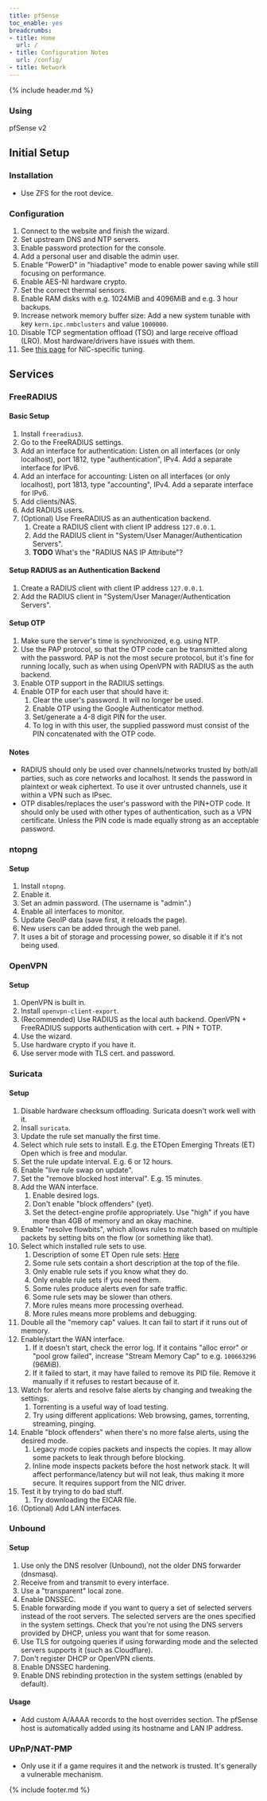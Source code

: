 ```yaml
---
title: pfSense
toc_enable: yes
breadcrumbs:
- title: Home
  url: /
- title: Configuration Notes
  url: /config/
- title: Network
---
```

{% include header.md %}

### Using
pfSense v2

## Initial Setup

### Installation

- Use ZFS for the root device.

### Configuration

1. Connect to the website and finish the wizard.
2. Set upstream DNS and NTP servers.
3. Enable password protection for the console.
4. Add a personal user and disable the admin user.
5. Enable "PowerD" in "hiadaptive" mode to enable power saving while still focusing on performance.
6. Enable AES-NI hardware crypto.
7. Set the correct thermal sensors.
8. Enable RAM disks with e.g. 1024MiB and 4096MiB and e.g. 3 hour backups.
9. Increase network memory buffer size: Add a new system tunable with key `kern.ipc.nmbclusters` and value `1000000`.
10. Disable TCP segmentation offload (TSO) and large receive offload (LRO). Most hardware/drivers have issues with them.
11. See [this page](https://docs.netgate.com/pfsense/en/latest/hardware/tuning-and-troubleshooting-network-cards.html) for NIC-specific tuning.

## Services

### FreeRADIUS

#### Basic Setup

1. Install `freeradius3`.
2. Go to the FreeRADIUS settings.
3. Add an interface for authentication: Listen on all interfaces (or only localhost), port 1812, type "authentication", IPv4. Add a separate interface for IPv6.
4. Add an interface for accounting: Listen on all interfaces (or only localhost), port 1813, type "accounting", IPv4. Add a separate interface for IPv6.
5. Add clients/NAS.
6. Add RADIUS users.
7. (Optional) Use FreeRADIUS as an authentication backend.
   1. Create a RADIUS client with client IP address `127.0.0.1`.
   2. Add the RADIUS client in "System/User Manager/Authentication Servers".
   3. **TODO** What's the "RADIUS NAS IP Attribute"?

#### Setup RADIUS as an Authentication Backend

1. Create a RADIUS client with client IP address `127.0.0.1`.
2. Add the RADIUS client in "System/User Manager/Authentication Servers".

#### Setup OTP

1. Make sure the server's time is synchronized, e.g. using NTP.
2. Use the PAP protocol, so that the OTP code can be transmitted along with the password. PAP is not the most secure protocol, but it's fine for running locally, such as when using OpenVPN with RADIUS as the auth backend.
3. Enable OTP support in the RADIUS settings.
4. Enable OTP for each user that should have it:
   1. Clear the user's password. It will no longer be used.
   2. Enable OTP using the Google Authenticator method.
   3. Set/generate a 4-8 digit PIN for the user.
   4. To log in with this user, the supplied password must consist of the PIN concatenated with the OTP code.

#### Notes

- RADIUS should only be used over channels/networks trusted by both/all parties, such as core networks and localhost. It sends the password in plaintext or weak ciphertext. To use it over untrusted channels, use it within a VPN such as IPsec.
- OTP disables/replaces the user's password with the PIN+OTP code. It should only be used with other types of authentication, such as a VPN certificate. Unless the PIN code is made equally strong as an acceptable password.

### ntopng

#### Setup

1. Install `ntopng`.
2. Enable it.
3. Set an admin password. (The username is "admin".)
4. Enable all interfaces to monitor.
5. Update GeoIP data (save first, it reloads the page).
6. New users can be added through the web panel.
7. It uses a bit of storage and processing power, so disable it if it's not being used.

### OpenVPN

#### Setup

1. OpenVPN is built in.
2. Install `openvpn-client-export`.
3. (Recommended) Use RADIUS as the local auth backend. OpenVPN + FreeRADIUS supports authentication with cert. + PIN + TOTP.
4. Use the wizard.
5. Use hardware crypto if you have it.
6. Use server mode with TLS cert. and password.

### Suricata

#### Setup

1. Disable hardware checksum offloading. Suricata doesn't work well with it.
2. Insall `suricata`.
3. Update the rule set manually the first time.
4. Select which rule sets to install. E.g. the ETOpen Emerging Threats (ET) Open which is free and modular.
5. Set the rule update interval. E.g. 6 or 12 hours.
6. Enable "live rule swap on update".
7. Set the "remove blocked host interval". E.g. 15 minutes.
8. Add the WAN interface.
   1. Enable desired logs.
   2. Don't enable "block offenders" (yet).
   3. Set the detect-engine profile appropriately. Use "high" if you have more than 4GB of memory and an okay machine.
9. Enable "resolve flowbits", which allows rules to match based on multiple packets by setting bits on the flow (or something like that).
10. Select which installed rule sets to use.
    1. Description of some ET Open rule sets: [Here](https://doc.emergingthreats.net/bin/view/Main/EmergingFAQ#What_is_the_general_intent_of_ea)
    2. Some rule sets contain a short description at the top of the file.
    3. Only enable rule sets if you know what they do.
    4. Only enable rule sets if you need them.
    5. Some rules produce alerts even for safe traffic.
    6. Some rule sets may be slower than others.
    7. More rules means more processing overhead.
    8. More rules means more problems and debugging.
11. Double all the "memory cap" values. It can fail to start if it runs out of memory.
12. Enable/start the WAN interface.
    1. If it doesn't start, check the error log. If it contains "alloc error" or "pool grow failed", increase "Stream Memory Cap" to e.g. `100663296` (96MiB).
    2. If it failed to start, it may have failed to remove its PID file. Remove it manually if it refuses to restart because of it.
13. Watch for alerts and resolve false alerts by changing and tweaking the settings.
    1. Torrenting is a useful way of load testing.
    2. Try using different applications: Web browsing, games, torrenting, streaming, pinging.
14. Enable "block offenders" when there's no more false alerts, using the desired mode.
    1. Legacy mode copies packets and inspects the copies. It may allow some packets to leak through before blocking.
    2. Inline mode inspects packets before the host network stack. It will affect performance/latency but will not leak, thus making it more secure. It requires support from the NIC driver.
15. Test it by trying to do bad stuff.
    1. Try downloading the EICAR file.
16. (Optional) Add LAN interfaces.

### Unbound

#### Setup

1. Use only the DNS resolver (Unbound), not the older DNS forwarder (dnsmasq).
2. Receive from and transmit to every interface.
3. Use a "transparent" local zone.
4. Enable DNSSEC.
5. Enable forwarding mode if you want to query a set of selected servers instead of the root servers. The selected servers are the ones specified in the system settings. Check that you're not using the DNS servers provided by DHCP, unless you want that for some reason.
6. Use TLS for outgoing queries if using forwarding mode and the selected servers supports it (such as Cloudflare).
7. Don't register DHCP or OpenVPN clients.
8. Enable DNSSEC hardening.
9. Enable DNS rebinding protection in the system settings (enabled by default).

#### Usage

- Add custom A/AAAA records to the host overrides section. The pfSense host is automatically added using its hostname and LAN IP address.

### UPnP/NAT-PMP

- Only use it if a game requires it and the network is trusted. It's generally a vulnerable mechanism.

{% include footer.md %}
